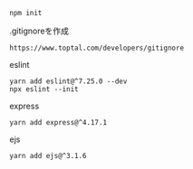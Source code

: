 ```
npm init
```
.gitignoreを作成
```
https://www.toptal.com/developers/gitignore
```
eslint
```
yarn add eslint@^7.25.0 --dev
npx eslint --init
```
express
```
yarn add express@^4.17.1
```
ejs
```
yarn add ejs@^3.1.6
```